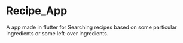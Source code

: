 # Recipe_App
A app made in flutter for Searching recipes based on some particular ingredients or some left-over ingredients.
